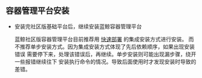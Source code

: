 ## 容器管理平台安装

- 安装完社区版基础平台后，继续安装蓝鲸容器管理平台

  蓝鲸社区版容器管理平台目前推荐用 [快速部署](/5.增强包安装/部署安装/bcs_install.md) 的集成安装方式进行安装。 而不推荐单步安装方式。因为集成安装方式体现了先后依赖顺序，如果出现安装错误 需要停下来，处理该错误后，再继续。单步安装则可能出现漏步骤，绕开一些报错继续往下 安装执行命令的情况。导致后面使用时才发现安装时导致的差错。
